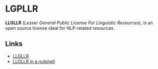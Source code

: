 LGPLLR
======

**LLGLLR** (*Lesser General Public License For Linguistic Resources*), is an open source license ideal for NLP-related resources.

Links
-----

- [LLGLLR](/LGPLLR)
- [LLGLLR in a nutshell](http://2009.rmll.info/IMG/pdf/RMLL2009-Sciences-Sebastien_Paumier-LGPLLR.pdf)

